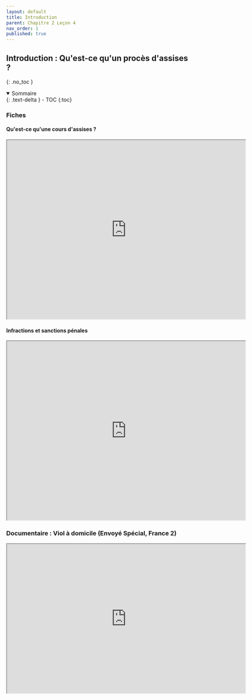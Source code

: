```yaml
---
layout: default
title: Introduction
parent: Chapitre 2 Leçon 4
nav_order: 1
published: true
---
```

## Introduction : Qu'est-ce qu'un procès d'assises ?
{: .no_toc }

<details open markdown="block">
  <summary>
    Sommaire
  </summary>
  {: .text-delta }
- TOC
{:toc}
</details>

### Fiches

#### Qu'est-ce qu'une cours d'assises ?

<iframe src="https://drive.google.com/file/d/15mq5l-A8QXnD0zu2P3Hy-hRMqQASojAC/preview" width="640" height="480" allow="autoplay"></iframe>

#### Infractions et sanctions pénales

<iframe src="https://drive.google.com/file/d/15h4H_ngkOOaQl1wL4Aq8sMo4mn4ve988/preview" width="640" height="480" allow="autoplay"></iframe>

### Documentaire : Viol à domicile (Envoyé Spécial, France 2)

<iframe src="https://drive.google.com/file/d/17Qyxd3H_1gJsf-ddg8a4FJow9-Wr-gF8/preview" width="640" height="400" allow="autoplay"></iframe>




